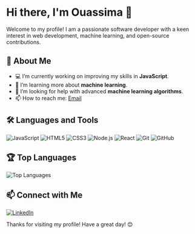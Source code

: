 # Hi there, I'm Ouassima 👋

Welcome to my profile! I am a passionate software developer with a keen interest in web development, machine learning, and open-source contributions.

## 🚀 About Me

- 💻 I’m currently working on improving my skills in **JavaScript**.
- 🌱 I’m learning more about **machine learning**.
- 🤔 I’m looking for help with advanced **machine learning algorithms**.
- 📫 How to reach me: [Email](ouasmadmar@gmail.com)

## 🛠️ Languages and Tools

![JavaScript](https://img.shields.io/badge/-JavaScript-000?&logo=JavaScript)
![HTML5](https://img.shields.io/badge/-HTML5-000?&logo=HTML5)
![CSS3](https://img.shields.io/badge/-CSS3-000?&logo=CSS3)
![Node.js](https://img.shields.io/badge/-Node.js-000?&logo=node.js)
![React](https://img.shields.io/badge/-React-000?&logo=React)
![Git](https://img.shields.io/badge/-Git-000?&logo=Git)
![GitHub](https://img.shields.io/badge/-GitHub-000?&logo=GitHub)

<!---## 📈 GitHub Stats

![Ouassima's GitHub stats](https://github-readme-stats.vercel.app/api?username=ouassima-m&show_icons=true&theme=radical)--->

## 🏆 Top Languages

![Top Languages](https://github-readme-stats.vercel.app/api/top-langs/?username=ouassima-m&layout=compact&theme=radical)

## 📫 Connect with Me

[![LinkedIn](https://img.shields.io/badge/-LinkedIn-000?style=flat&logo=LinkedIn)](https://www.linkedin.com/in/your-profile)

Thanks for visiting my profile! Have a great day! 😊



<!---
ouassima-m/ouassima-m is a ✨ special ✨ repository because its `README.md` (this file) appears on your GitHub profile.
You can click the Preview link to take a look at your changes.
--->
